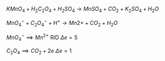 $KMnO_{4}+H_2C_2O_4+H_2SO_4 \rightarrow MnSO_4+CO_2+K_2SO_4+H_2O$

$MnO_4^{-}+C_2O_4^{-}+H^{+} \rightarrow Mn{2+}+CO_2+H_2O$

$MnO_{4}^{-} \implies Mn^{2+}$  RID $\Delta e=5$

$C_2O_4 \implies CO_2 +2e$ $\Delta e =1$
<!--stackedit_data:
eyJoaXN0b3J5IjpbNjgwMTIxODU5XX0=
-->